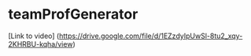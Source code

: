 # teamProfGenerator
[Link to video] (https://drive.google.com/file/d/1EZzdyIpUwSl-8tu2_xqy-2KHRBU-kqha/view)
